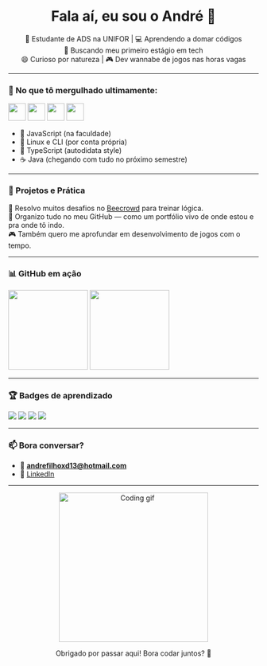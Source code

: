 <h1 align="center">Fala aí, eu sou o André 👋</h1>

<p align="center">
  🎯 Estudante de ADS na UNIFOR | 💻 Aprendendo a domar códigos <br>
  🚀 Buscando meu primeiro estágio em tech <br>
  😄 Curioso por natureza | 🎮 Dev wannabe de jogos nas horas vagas
</p>

---

### 🧠 No que tô mergulhado ultimamente:

<p align="left">
  <img src="https://cdn.jsdelivr.net/gh/devicons/devicon/icons/javascript/javascript-original.svg" width="35"/>
  <img src="https://cdn.jsdelivr.net/gh/devicons/devicon/icons/typescript/typescript-original.svg" width="35"/>
  <img src="https://cdn.jsdelivr.net/gh/devicons/devicon/icons/java/java-original.svg" width="35"/>
  <img src="https://cdn.jsdelivr.net/gh/devicons/devicon/icons/linux/linux-original.svg" width="35"/>
</p>

- 📘 JavaScript (na faculdade)
- 🐧 Linux e CLI (por conta própria)
- 💙 TypeScript (autodidata style)
- ☕ Java (chegando com tudo no próximo semestre)

---

### 💼 Projetos e Prática

🧩 Resolvo muitos desafios no [Beecrowd](https://www.beecrowd.com.br/) para treinar lógica.  
🚧 Organizo tudo no meu GitHub — como um portfólio vivo de onde estou e pra onde tô indo.  
🎮 Também quero me aprofundar em desenvolvimento de jogos com o tempo.

---

### 📊 GitHub em ação

<p align="left">
  <img height="160em" src="https://github-readme-stats.vercel.app/api?username=andrefrota10&show_icons=true&theme=tokyonight"/>
  <img height="160em" src="https://github-readme-stats.vercel.app/api/top-langs/?username=andrefrota10&layout=compact&theme=tokyonight"/>
</p>

---

### 🏆 Badges de aprendizado

<p align="left">
  <img src="https://img.shields.io/badge/JavaScript-Aprendendo-yellow?style=for-the-badge&logo=javascript" />
  <img src="https://img.shields.io/badge/TypeScript-Estudando-blue?style=for-the-badge&logo=typescript" />
  <img src="https://img.shields.io/badge/Linux-Hackeando_terminal-black?style=for-the-badge&logo=linux" />
  <img src="https://img.shields.io/badge/Java-Vem_aí-orange?style=for-the-badge&logo=java" />
</p>

---

### 📫 Bora conversar?

- 📧 **andrefilhoxd13@hotmail.com**
- 💼 [LinkedIn](https://www.linkedin.com/in/andre-frota-005145354)

---

<p align="center">
  <img src="https://media.giphy.com/media/qgQUggAC3Pfv687qPC/giphy.gif" width="300" alt="Coding gif" />
</p>

<p align="center">
  Obrigado por passar aqui! Bora codar juntos? 🤝
</p>
